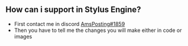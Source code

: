 ## How can i support in Stylus Engine?

- First contact me in discord [AmsPosting#1859]()
- Then you have to tell me the changes you will make either in code or images
